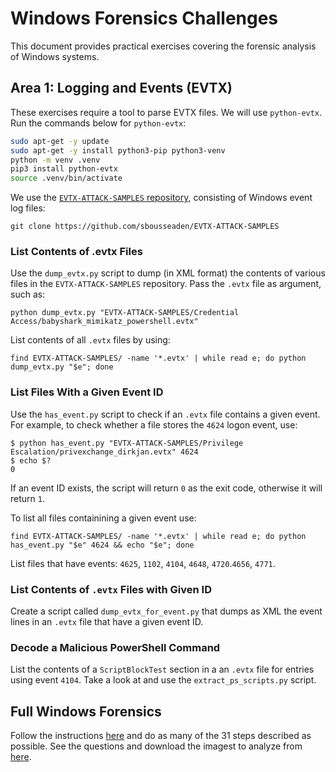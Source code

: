 # Windows Forensics Challenges

This document provides practical exercises covering the forensic analysis of Windows systems.

## Area 1: Logging and Events (EVTX)

These exercises require a tool to parse EVTX files.
We will use `python-evtx`.
Run the commands below for `python-evtx`:

```bash
sudo apt-get -y update
sudo apt-get -y install python3-pip python3-venv
python -m venv .venv
pip3 install python-evtx
source .venv/bin/activate
```

We use the [`EVTX-ATTACK-SAMPLES` repository](https://github.com/sbousseaden/EVTX-ATTACK-SAMPLES), consisting of Windows event log files:

```console
git clone https://github.com/sbousseaden/EVTX-ATTACK-SAMPLES
```

### List Contents of .evtx Files

Use the `dump_evtx.py` script to dump (in XML format) the contents of various files in the `EVTX-ATTACK-SAMPLES` repository.
Pass the `.evtx` file as argument, such as:

```console
python dump_evtx.py "EVTX-ATTACK-SAMPLES/Credential Access/babyshark_mimikatz_powershell.evtx"
```

List contents of all `.evtx` files by using:

```console
find EVTX-ATTACK-SAMPLES/ -name '*.evtx' | while read e; do python dump_evtx.py "$e"; done
```

### List Files With a Given Event ID

Use the `has_event.py` script to check if an `.evtx` file contains a given event.
For example, to check whether a file stores the `4624` logon event, use:

```console
$ python has_event.py "EVTX-ATTACK-SAMPLES/Privilege Escalation/privexchange_dirkjan.evtx" 4624
$ echo $?
0
```

If an event ID exists, the script will return `0` as the exit code, otherwise it will return `1`.

To list all files containining a given event use:

```console
find EVTX-ATTACK-SAMPLES/ -name '*.evtx' | while read e; do python has_event.py "$e" 4624 && echo "$e"; done
```

List files that have events: `4625`, `1102`, `4104`, `4648`, `4720`.`4656`, `4771`.

### List Contents of `.evtx` Files with Given ID

Create a script called `dump_evtx_for_event.py` that dumps as XML the event lines in an `.evtx` file that have a given event ID.

### Decode a Malicious PowerShell Command

List the contents of a `ScriptBlockTest` section in a an `.evtx` file for entries using event `4104`.
Take a look at and use the `extract_ps_scripts.py` script.

## Full Windows Forensics

Follow the instructions [here](https://theproghost.github.io/Digital_Forensics_CaseStudy/) and do as many of the 31 steps described as possible.
See the questions and download the imagest to analyze from [here](https://cfreds-archive.nist.gov/Hacking_Case.html).
